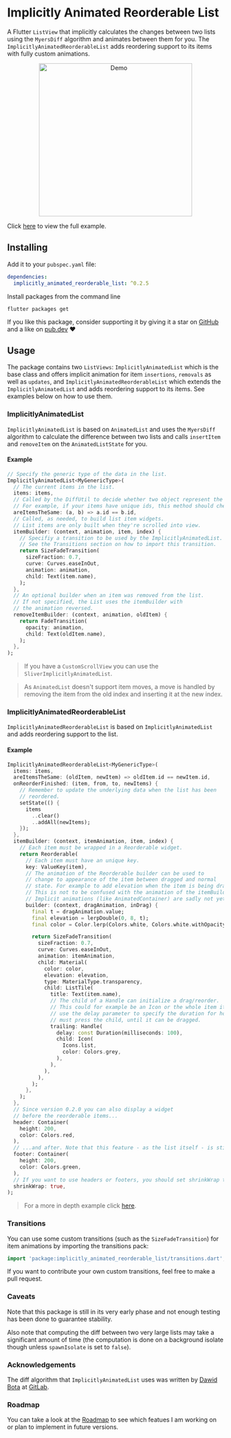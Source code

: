 # Implicitly Animated Reorderable List

A Flutter `ListView` that implicitly calculates the changes between two lists using the `MyersDiff` algorithm and animates between them for you. The `ImplicitlyAnimatedReorderableList` adds reordering support to its items with fully custom animations.

<p style="text-align:center">
    <img width="356px" alt="Demo" src="https://raw.githubusercontent.com/bnxm/implicitly_animated_reorderable_list/master/assets/demo.gif"/>
</p>

Click [here](https://github.com/bnxm/implicitly_animated_reorderable_list/blob/master/example/lib/ui/) to view the full example.

## Installing

Add it to your `pubspec.yaml` file:
```yaml
dependencies:
  implicitly_animated_reorderable_list: ^0.2.5
```
Install packages from the command line
```
flutter packages get
```
If you like this package, consider supporting it by giving it a star on [GitHub](https://github.com/bnxm/implicitly_animated_reorderable_list) and a like on [pub.dev](https://pub.dev/packages/implicitly_animated_reorderable_list) :heart:

## Usage

The package contains two `ListViews`: `ImplicitlyAnimatedList` which is the base class and offers implicit animation for item `insertions`, `removals` as well as `updates`, and `ImplicitlyAnimatedReorderableList` which extends the `ImplicitlyAnimatedList` and adds reordering support to its items. See examples below on how to use them.

### ImplicitlyAnimatedList

`ImplicitlyAnimatedList` is based on `AnimatedList` and uses the `MyersDiff` algorithm to calculate the difference between two lists and calls `insertItem` and `removeItem` on the `AnimatedListState` for you. 

#### Example

```dart
// Specify the generic type of the data in the list.
ImplicitlyAnimatedList<MyGenericType>(
  // The current items in the list.
  items: items,
  // Called by the DiffUtil to decide whether two object represent the same item.
  // For example, if your items have unique ids, this method should check their id equality.
  areItemsTheSame: (a, b) => a.id == b.id,
  // Called, as needed, to build list item widgets.
  // List items are only built when they're scrolled into view.
  itemBuilder: (context, animation, item, index) {
    // Specifiy a transition to be used by the ImplicitlyAnimatedList.
    // See the Transitions section on how to import this transition.
    return SizeFadeTransition(
      sizeFraction: 0.7,
      curve: Curves.easeInOut,
      animation: animation,
      child: Text(item.name),
    ); 
  },
  // An optional builder when an item was removed from the list.
  // If not specified, the List uses the itemBuilder with 
  // the animation reversed.
  removeItemBuilder: (context, animation, oldItem) {
    return FadeTransition(
      opacity: animation,
      child: Text(oldItem.name),
    );
  },
);
```

> If you have a `CustomScrollView` you can use the `SliverImplicitlyAnimatedList`.

> As `AnimatedList` doesn't support item moves, a move is handled by removing the item from the old index and inserting it at the new index.

### ImplicitlyAnimatedReorderableList

`ImplicitlyAnimatedReorderableList` is based on `ImplicitlyAnimatedList` and adds reordering support to the list.

#### Example

```dart
ImplicitlyAnimatedReorderableList<MyGenericType>(
  items: items,
  areItemsTheSame: (oldItem, newItem) => oldItem.id == newItem.id,
  onReorderFinished: (item, from, to, newItems) {
    // Remember to update the underlying data when the list has been
    // reordered.
    setState(() {
      items
        ..clear()
        ..addAll(newItems);
    });
  },
  itemBuilder: (context, itemAnimation, item, index) {
    // Each item must be wrapped in a Reorderable widget.
    return Reorderable(
      // Each item must have an unique key.
      key: ValueKey(item),
      // The animation of the Reorderable builder can be used to
      // change to appearance of the item between dragged and normal
      // state. For example to add elevation when the item is being dragged.
      // This is not to be confused with the animation of the itemBuilder.
      // Implicit animations (like AnimatedContainer) are sadly not yet supported.
      builder: (context, dragAnimation, inDrag) {
        final t = dragAnimation.value;
        final elevation = lerpDouble(0, 8, t);
        final color = Color.lerp(Colors.white, Colors.white.withOpacity(0.8), t);

        return SizeFadeTransition(
          sizeFraction: 0.7,
          curve: Curves.easeInOut,
          animation: itemAnimation,
          child: Material(
            color: color,
            elevation: elevation,
            type: MaterialType.transparency,
            child: ListTile(
              title: Text(item.name),
              // The child of a Handle can initialize a drag/reorder.
              // This could for example be an Icon or the whole item itself. You can
              // use the delay parameter to specify the duration for how long a pointer
              // must press the child, until it can be dragged.
              trailing: Handle(
                delay: const Duration(milliseconds: 100),
                child: Icon(
                  Icons.list,
                  color: Colors.grey,
                ),
              ),
            ),
          ),
        );
      },
    );
  },
  // Since version 0.2.0 you can also display a widget
  // before the reorderable items...
  header: Container(
    height: 200,
    color: Colors.red,
  ),
  // ...and after. Note that this feature - as the list itself - is still in beta!
  footer: Container(
    height: 200,
    color: Colors.green,
  ),
  // If you want to use headers or footers, you should set shrinkWrap to true
  shrinkWrap: true,
);
```
> For a more in depth example click [here](https://github.com/bnxm/implicitly_animated_reorderable_list/blob/master/example/lib/ui/lang_page.dart).

### Transitions

You can use some custom transitions (such as the `SizeFadeTransition`) for item animations by importing the transitions pack:

```dart
import 'package:implicitly_animated_reorderable_list/transitions.dart';
```

If you want to contribute your own custom transitions, feel free to make a pull request.

### Caveats

Note that this package is still in its very early phase and not enough testing has been done to guarantee stability.  

Also note that computing the diff between two very large lists may take a significant amount of time (the computation is done on a background isolate though unless `spawnIsolate` is set to `false`).

### Acknowledgements

The diff algorithm that `ImplicitlyAnimatedList` uses was written by [Dawid Bota](https://gitlab.com/otsoaUnLoco) at [GitLab](https://gitlab.com/otsoaUnLoco/animated-stream-list).

### Roadmap

You can take a look at the [Roadmap](https://github.com/bnxm/implicitly_animated_reorderable_list/blob/master/roadmap.md) to see which featues I am working on or plan to implement in future versions.
